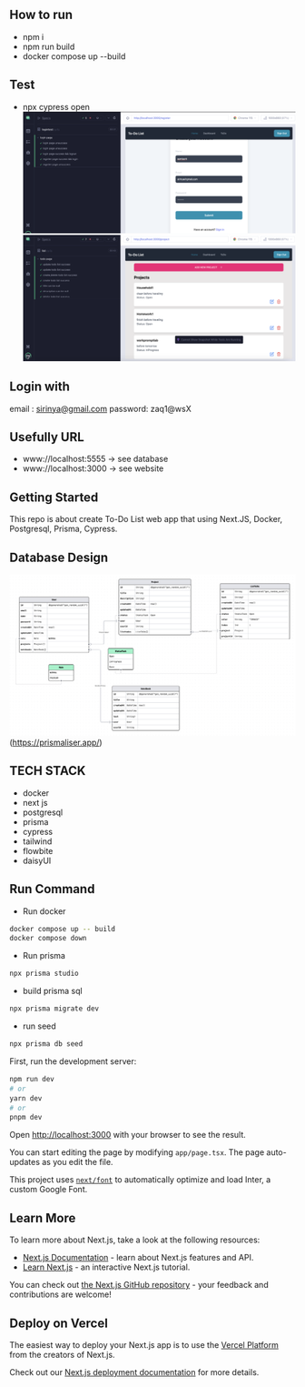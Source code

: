 ## How to run
- npm i 
- npm run build
- docker compose up --build

## Test
-  npx cypress open
![Alt text](test1.png)
![Alt text](test2.png)

## Login with
email : sirinya@gmail.com
password: zaq1@wsX

## Usefully URL
- www://localhost:5555 -> see database
- www://localhost:3000 -> see website


## Getting Started

This repo is about create To-Do List web app that using Next.JS, Docker, Postgresql, Prisma, Cypress.

## Database Design 
![Alt text](image-1.png)
(https://prismaliser.app/)

## TECH STACK
- docker
- next js
- postgresql
- prisma
- cypress
- tailwind
- flowbite
- daisyUI

## Run Command
- Run docker
```bash
docker compose up -- build
docker compose down
```
- Run prisma
```bash
npx prisma studio
```
- build prisma sql
```bash
npx prisma migrate dev
```
- run seed
```bash
npx prisma db seed  
``` 

First, run the development server:

```bash
npm run dev
# or
yarn dev
# or
pnpm dev
```

Open [http://localhost:3000](http://localhost:3000) with your browser to see the result.

You can start editing the page by modifying `app/page.tsx`. The page auto-updates as you edit the file.

This project uses [`next/font`](https://nextjs.org/docs/basic-features/font-optimization) to automatically optimize and load Inter, a custom Google Font.

## Learn More

To learn more about Next.js, take a look at the following resources:

- [Next.js Documentation](https://nextjs.org/docs) - learn about Next.js features and API.
- [Learn Next.js](https://nextjs.org/learn) - an interactive Next.js tutorial.

You can check out [the Next.js GitHub repository](https://github.com/vercel/next.js/) - your feedback and contributions are welcome!

## Deploy on Vercel

The easiest way to deploy your Next.js app is to use the [Vercel Platform](https://vercel.com/new?utm_medium=default-template&filter=next.js&utm_source=create-next-app&utm_campaign=create-next-app-readme) from the creators of Next.js.

Check out our [Next.js deployment documentation](https://nextjs.org/docs/deployment) for more details.






